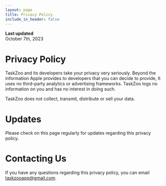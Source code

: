 ```yaml
---
layout: page
title: Privacy Policy
include_in_header: false
---
```


**Last updated**  
October 7th, 2023

# Privacy Policy

TaskZoo and its developers take your privacy very seriously. Beyond the information Apple provides to developers that you can decide to provide, It uses no third-party analytics or advertising frameworks. TaskZoo logs no information on you and has no interest in doing such.

TaskZoo does not collect, transmit, distribute or sell your data.

# Updates

Please check on this page regularly for updates regarding this privacy policy.

# Contacting Us

If you have any questions regarding this privacy policy, you can email taskzooapp@gmail.com.